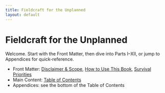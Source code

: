 ```yaml
---
title: Fieldcraft for the Unplanned
layout: default
---
```


# Fieldcraft for the Unplanned

Welcome. Start with the Front Matter, then dive into Parts I–XII, or jump to Appendices for quick-reference.

- Front Matter: [Disclaimer & Scope](book/front-matter/01-disclaimer-and-scope.md), [How to Use This Book](book/front-matter/02-how-to-use-this-book.md), [Survival Priorities](book/front-matter/03-survival-priorities.md)
- Main Content: [Table of Contents](book/README.html)
- Appendices: see the bottom of the Table of Contents
